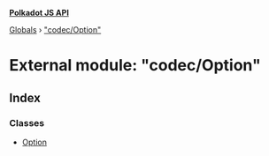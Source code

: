 **[Polkadot JS API](../README.md)**

[Globals](../globals.md) › ["codec/Option"](_codec_option_.md)

# External module: "codec/Option"

## Index

### Classes

* [Option](../classes/_codec_option_.option.md)